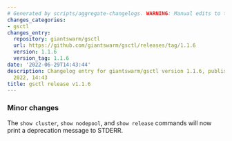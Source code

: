 ```yaml
---
# Generated by scripts/aggregate-changelogs. WARNING: Manual edits to this files will be overwritten.
changes_categories:
- gsctl
changes_entry:
  repository: giantswarm/gsctl
  url: https://github.com/giantswarm/gsctl/releases/tag/1.1.6
  version: 1.1.6
  version_tag: 1.1.6
date: '2022-06-29T14:43:44'
description: Changelog entry for giantswarm/gsctl version 1.1.6, published on 29 June
  2022, 14:43
title: gsctl release v1.1.6
---
```


### Minor changes
The `show cluster`, `show nodepool`, and `show release` commands will now print a deprecation message to STDERR.
